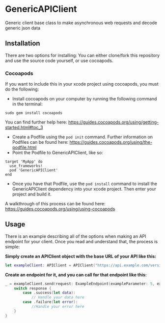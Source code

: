 # GenericAPIClient
Generic client base class to make asynchronous web requests and decode generic json data

## Installation

There are two options for installing: You can either clone/fork this repository and use the source code yourself, or use cocoapods.

### Cocoapods

If you want to include this in your xcode project using cocoapods, you must do the following:
* Install cocoapods on your computer by running the following command in the terminal:
```
sudo gem install cocoapods
```
You can find further help here: https://guides.cocoapods.org/using/getting-started.html#toc_3
* Create a Podfile using the `pod init` command. Further information on Podfiles can be found here: https://guides.cocoapods.org/using/the-podfile.html
* Point the Podfile to GenericAPIClient, like so:
```
target 'MyApp' do
  use_frameworks!
  pod 'GenericAPIClient'
end
```
* Once you have that Podfile, use the `pod install` command to install the GenericAPIClient dependency into your xcode project. Then enter your project and build it.

A walkthrough of this process can be found here: https://guides.cocoapods.org/using/using-cocoapods

## Usage

There is an example describing all of the options when making an API endpoint for your client. Once you read and understand that, the process is simple:

**Simply create an APIClient object with the base URL of your API like this:**
```swift
let exampleClient: APIClient = APIClient("https://api.example.com/version")
```

**Create an endpoint for it, and you can call for that endpoint like this:**
```swift
_ = exampleClient.send(request: ExampleEndpoint(exampleParameter: 5, exampleExtraPathComponent: "json")) { response in
	switch response {
		case .success(let data):
			// Handle your data here
		case .failure(let error):
			//Handle your error here
	}
}
```
